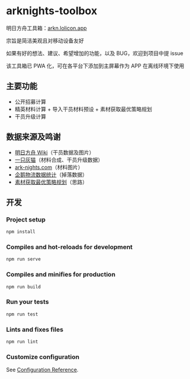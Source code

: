 # arknights-toolbox

明日方舟工具箱：[arkn.lolicon.app](https://arkn.lolicon.app)

宗旨是简洁美观且对移动设备友好

如果有好的想法、建议、希望增加的功能，以及 BUG，欢迎到项目中提 issue

该工具箱已 PWA 化，可在各平台下添加到主屏幕作为 APP 在离线环境下使用

## 主要功能

- 公开招募计算
- 精英材料计算 + 导入干员材料预设 + 素材获取最优策略规划
- 干员升级计算

## 数据来源及鸣谢

- [明日方舟 Wiki](http://wiki.joyme.com/arknights)（干员数据及图片）
- [一只灰猫](https://github.com/graueneko/graueneko.github.io)（材料合成、干员升级数据）
- [ark-nights.com](https://github.com/Houdou/arkgraph)（材料图片）
- [企鹅物流数据统计](https://penguin-stats.io/)（掉落数据）
- [素材获取最优策略规划](https://bbs.nga.cn/read.php?tid=17507710)（思路）

## 开发

### Project setup

```bash
npm install
```

### Compiles and hot-reloads for development

```bash
npm run serve
```

### Compiles and minifies for production

```bash
npm run build
```

### Run your tests

```bash
npm run test
```

### Lints and fixes files

```bash
npm run lint
```

### Customize configuration

See [Configuration Reference](https://cli.vuejs.org/config/).
